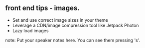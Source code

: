 ##  front end tips - images.

* Set and use correct image sizes in your theme
* Leverage a CDN/image compression tool like Jetpack Photon
* Lazy load images

note:
    Put your speaker notes here.
    You can see them pressing 's'.
